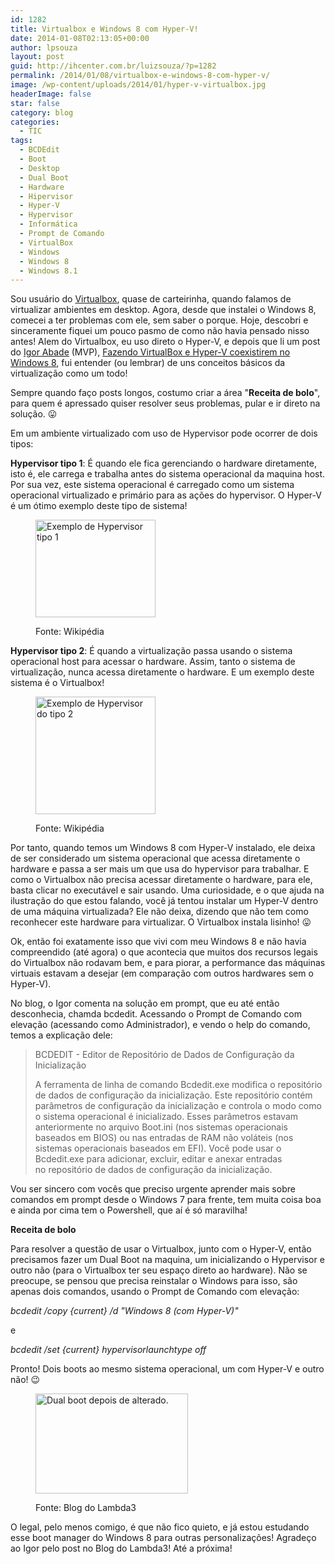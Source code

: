 ```yaml
---
id: 1282
title: Virtualbox e Windows 8 com Hyper-V!
date: 2014-01-08T02:13:05+00:00
author: lpsouza
layout: post
guid: http://ihcenter.com.br/luizsouza/?p=1282
permalink: /2014/01/08/virtualbox-e-windows-8-com-hyper-v/
image: /wp-content/uploads/2014/01/hyper-v-virtualbox.jpg
headerImage: false
star: false
category: blog
categories:
  - TIC
tags:
  - BCDEdit
  - Boot
  - Desktop
  - Dual Boot
  - Hardware
  - Hipervisor
  - Hyper-V
  - Hypervisor
  - Informática
  - Prompt de Comando
  - VirtualBox
  - Windows
  - Windows 8
  - Windows 8.1
---
```

Sou usuário do <a title="Virtualbox" href="http://virtualbox.org" target="_blank">Virtualbox</a>, quase de carteirinha, quando falamos de virtualizar ambientes em desktop. Agora, desde que instalei o Windows 8, comecei a ter problemas com ele, sem saber o porque. Hoje, descobri e sinceramente fiquei um pouco pasmo de como não havia pensado nisso antes! Alem do Virtualbox, eu uso direto o Hyper-V, e depois que li um post do <a title="Igor Abade" href="http://twitter.com/igorabade" target="_blank">Igor Abade</a> (MVP), <a title="Fazendo VirtualBox e Hyper-V coexistirem no Windows 8 - Blogs da Lamba3" href="http://blog.lambda3.com.br/2013/01/fazendo-virtualbox-e-hyper-v-coexistirem-no-windows-8/" target="_blank">Fazendo VirtualBox e Hyper-V coexistirem no Windows 8</a>, fui entender (ou lembrar) de uns conceitos básicos da virtualização como um todo!

Sempre quando faço posts longos, costumo criar a área "**Receita de bolo**", para quem é apressado quiser resolver seus problemas, pular e ir direto na solução. 😛

Em um ambiente virtualizado com uso de Hypervisor pode ocorrer de dois tipos:<!--more-->

**Hypervisor tipo 1**: É quando ele fica gerenciando o hardware diretamente, isto é, ele carrega e trabalha antes do sistema operacional da maquina host. Por sua vez, este sistema operacional é carregado como um sistema operacional virtualizado e primário para as ações do hypervisor. O Hyper-V é um ótimo exemplo deste tipo de sistema!<figure style="width: 192px" class="wp-caption aligncenter">

<img alt="Exemplo de Hypervisor tipo 1" src="http://upload.wikimedia.org/wikipedia/commons/b/b3/Hipervisor_-_Primer_nivel.svg" width="192" height="156" /><figcaption class="wp-caption-text">Fonte: Wikipédia</figcaption></figure> 

**Hypervisor tipo 2**: É quando a virtualização passa usando o sistema operacional host para acessar o hardware. Assim, tanto o sistema de virtualização, nunca acessa diretamente o hardware. E um exemplo deste sistema é o Virtualbox!<figure style="width: 192px" class="wp-caption aligncenter">

<img alt="Exemplo de Hypervisor do tipo 2" src="http://upload.wikimedia.org/wikipedia/commons/9/91/Hipervisor_-_Segundo_nivel.svg" width="192" height="188" /><figcaption class="wp-caption-text">Fonte: Wikipédia</figcaption></figure> 

Por tanto, quando temos um Windows 8 com Hyper-V instalado, ele deixa de ser considerado um sistema operacional que acessa diretamente o hardware e passa a ser mais um que usa do hypervisor para trabalhar. E como o Virtualbox não precisa acessar diretamente o hardware, para ele, basta clicar no executável e sair usando. Uma curiosidade, e o que ajuda na ilustração do que estou falando, você já tentou instalar um Hyper-V dentro de uma máquina virtualizada? Ele não deixa, dizendo que não tem como reconhecer este hardware para virtualizar. O Virtualbox instala lisinho! 😛

Ok, então foi exatamente isso que vivi com meu Windows 8 e não havia compreendido (até agora) o que acontecia que muitos dos recursos legais do Virtualbox não rodavam bem, e para piorar, a performance das máquinas virtuais estavam a desejar (em comparação com outros hardwares sem o Hyper-V).

No blog, o Igor comenta na solução em prompt, que eu até então desconhecia, chamda bcdedit. Acessando o Prompt de Comando com elevação (acessando como Administrador), e vendo o help do comando, temos a explicação dele:

> BCDEDIT - Editor de Repositório de Dados de Configuração da Inicialização
> 
> A ferramenta de linha de comando Bcdedit.exe modifica o repositório de dados de configuração da inicialização. Este repositório contém parâmetros de configuração da inicialização e controla o modo como o sistema operacional é inicializado. Esses parâmetros estavam anteriormente no arquivo Boot.ini (nos sistemas operacionais baseados em BIOS) ou nas entradas de RAM não voláteis (nos sistemas operacionais baseados em EFI). Você pode usar o Bcdedit.exe para adicionar, excluir, editar e anexar entradas no repositório de dados de configuração da inicialização.

Vou ser sincero com vocês que preciso urgente aprender mais sobre comandos em prompt desde o Windows 7 para frente, tem muita coisa boa e ainda por cima tem o Powershell, que aí é só maravilha!

**Receita de bolo**

Para resolver a questão de usar o Virtualbox, junto com o Hyper-V, então precisamos fazer um Dual Boot na maquina, um inicializando o Hypervisor e outro não (para o Virtualbox ter seu espaço direto ao hardware). Não se preocupe, se pensou que precisa reinstalar o Windows para isso, são apenas dois comandos, usando o Prompt de Comando com elevação:

_bcdedit /copy {current} /d "Windows 8 (com Hyper-V)"_

e

_bcdedit /set {current} hypervisorlaunchtype off_

Pronto! Dois boots ao mesmo sistema operacional, um com Hyper-V e outro não! 😉<figure style="width: 244px" class="wp-caption aligncenter">

[<img alt="Dual boot depois de alterado." src="http://blog.lambda3.com.br/wp-content/uploads//2013/01/image_thumb28.png" width="244" height="160" />](http://blog.lambda3.com.br/wp-content/uploads//2013/01/image32.png)<figcaption class="wp-caption-text">Fonte: Blog do Lambda3</figcaption></figure> 

O legal, pelo menos comigo, é que não fico quieto, e já estou estudando esse boot manager do Windows 8 para outras personalizações! Agradeço ao Igor pelo post no Blog do Lambda3! Até a próxima!

&nbsp;